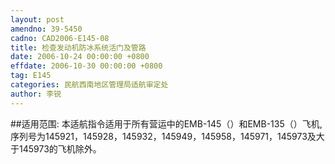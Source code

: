 ```yaml
---
layout: post
amendno: 39-5450
cadno: CAD2006-E145-08
title: 检查发动机防冰系统活门及管路
date: 2006-10-24 00:00:00 +0800
effdate: 2006-10-30 00:00:00 +0800
tag: E145
categories: 民航西南地区管理局适航审定处
author: 李锐
---
```


##适用范围:
本适航指令适用于所有营运中的EMB-145（）和EMB-135（）飞机,序列号为145921，145928，145932，145949，145958，145971，145973及大于145973的飞机除外。


